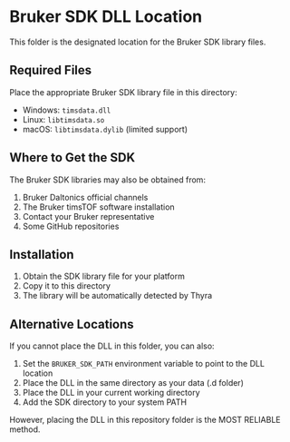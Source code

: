 # Bruker SDK DLL Location

This folder is the designated location for the Bruker SDK library files.

## Required Files

Place the appropriate Bruker SDK library file in this directory:

- Windows: `timsdata.dll`
- Linux: `libtimsdata.so`
- macOS: `libtimsdata.dylib` (limited support)

## Where to Get the SDK

The Bruker SDK libraries may also be obtained from:

1. Bruker Daltonics official channels
2. The Bruker timsTOF software installation
3. Contact your Bruker representative
4. Some GitHub repositories

## Installation

1. Obtain the SDK library file for your platform
2. Copy it to this directory
3. The library will be automatically detected by Thyra

## Alternative Locations

If you cannot place the DLL in this folder, you can also:

1. Set the `BRUKER_SDK_PATH` environment variable to point to the DLL location
2. Place the DLL in the same directory as your data (.d folder)
3. Place the DLL in your current working directory
4. Add the SDK directory to your system PATH

However, placing the DLL in this repository folder is the MOST RELIABLE method.
